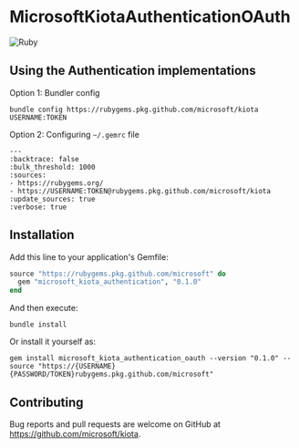 # MicrosoftKiotaAuthenticationOAuth

![Ruby](https://github.com/microsoft/kiota/actions/workflows/authentication-ruby-oauth.yml/badge.svg)

## Using the Authentication implementations

Option 1: Bundler config

```shell
bundle config https://rubygems.pkg.github.com/microsoft/kiota USERNAME:TOKEN
```

Option 2: Configuring `~/.gemrc` file

```
---
:backtrace: false
:bulk_threshold: 1000
:sources:
- https://rubygems.org/
- https://USERNAME:TOKEN@rubygems.pkg.github.com/microsoft/kiota
:update_sources: true
:verbose: true  
```

## Installation

Add this line to your application's Gemfile:

```ruby
source "https://rubygems.pkg.github.com/microsoft" do
  gem "microsoft_kiota_authentication", "0.1.0"
end
```

And then execute:

```shell
bundle install
```

Or install it yourself as:

```shell
gem install microsoft_kiota_authentication_oauth --version "0.1.0" --source "https://{USERNAME}{PASSWORD/TOKEN}rubygems.pkg.github.com/microsoft"
```

## Contributing

Bug reports and pull requests are welcome on GitHub at https://github.com/microsoft/kiota.
